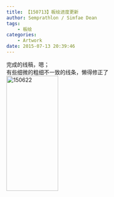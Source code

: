 ```yaml
---
title: 【150713】板绘进度更新
author: Semprathlon / Simfae Dean
tags:
	- 板绘
categories:
	- Artwork
date: 2015-07-13 20:39:46
---
```

完成的线稿，嗯；   
有些细微的粗细不一致的线条，懒得修正了   
<a href="__ASSETS_HOST_NAME__/2015/07/1506221.png"><img src="__ASSETS_HOST_NAME__/2015/07/1506221-135x300.png" alt="150622" width="135" height="300" class="alignnone size-medium wp-image-994" /></a>
